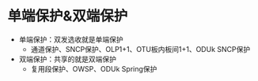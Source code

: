 





# 单端保护&双端保护

* 单端保护：双发选收就是单端保护
  * 通道保护、SNCP保护、OLP1+1、OTU板内板间1+1、ODUk SNCP保护
* 双端保护：共享的就是双端保护
  * 复用段保护、OWSP、ODUk Spring保护



